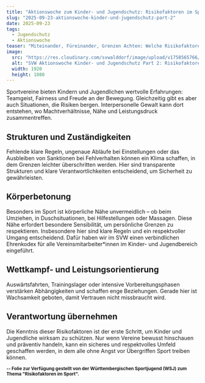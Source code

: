 ```yaml
---
title: "Aktionswoche zum Kinder- und Jugendschutz: Risikofaktoren im Sport"
slug: "2025-09-23-aktionswoche-kinder-und-jugendschutz-part-2"
date: 2025-09-23
tags:
  - Jugendschutz
  - Aktionswoche
teaser: "Miteinander, Füreinander, Grenzen Achten: Welche Risikofaktoren existieren insbesondere im Sportbereich? Wie können wir sie erkennen? Und wie können wir sie minimieren?"
image:
  src: "https://res.cloudinary.com/svwalddorf/image/upload/v1758565766/Header_2_uf8dbs.jpg"
  alt: "SVW Aktionswoche Kinder- und Jugendschutz Part 2: Risikofaktoren im Sport"
  width: 1920
  height: 1080
---
```

Sportvereine bieten Kindern und Jugendlichen wertvolle Erfahrungen: Teamgeist, Fairness und Freude an der Bewegung. Gleichzeitig gibt es aber auch Situationen, die Risiken bergen. Interpersonelle Gewalt kann dort entstehen, wo Machtverhältnisse, Nähe und Leistungsdruck zusammentreffen.

## Strukturen und Zuständigkeiten

Fehlende klare Regeln, ungenaue Abläufe bei Einstellungen oder das Ausbleiben von Sanktionen bei Fehlverhalten können ein Klima schaffen, in dem Grenzen leichter überschritten werden. Hier sind transparente Strukturen und klare Verantwortlichkeiten entscheidend, um Sicherheit zu gewährleisten. 

## Körperbetonung

Besonders im Sport ist körperliche Nähe unvermeidlich – ob beim Umziehen, in Duschsituationen, bei Hilfestellungen oder Massagen. Diese Nähe erfordert besondere Sensibilität, um persönliche Grenzen zu respektieren. Insbesondere hier sind klare Regeln und ein respektvoller Umgang entscheidend. Dafür haben wir im SVW einen verbindlichen Ehrenkodex für alle Vereinsmitarbeiter*innen im Kinder- und Jugendbereich eingeführt.

## Wettkampf- und Leistungsorientierung

Auswärtsfahrten, Trainingslager oder intensive Vorbereitungsphasen verstärken Abhängigkeiten und schaffen enge Beziehungen. Gerade hier ist Wachsamkeit geboten, damit Vertrauen nicht missbraucht wird.

## Verantwortung übernehmen

Die Kenntnis dieser Risikofaktoren ist der erste Schritt, um Kinder und Jugendliche wirksam zu schützen. Nur wenn Vereine bewusst hinschauen und präventiv handeln, kann ein sicheres und respektvolles Umfeld geschaffen werden, in dem alle ohne Angst vor Übergriffen Sport treiben können.

**<sub>-- Folie zur Verfügung gestellt von der Württembergischen Sportjugend (WSJ) zum Thema "Risikofaktoren im Sport".</sub>**


